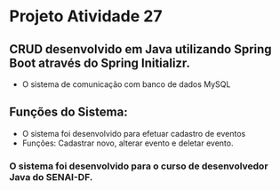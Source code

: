 # Projeto Atividade 27

## CRUD desenvolvido em Java utilizando Spring Boot através do Spring Initializr.
- O sistema de comunicação com banco de dados MySQL

## Funções do Sistema:
- O sistema foi desenvolvido para efetuar cadastro de eventos
- Funções: Cadastrar novo, alterar evento e deletar evento.

### O sistema foi desenvolvido para o curso de desenvolvedor Java do SENAI-DF.
